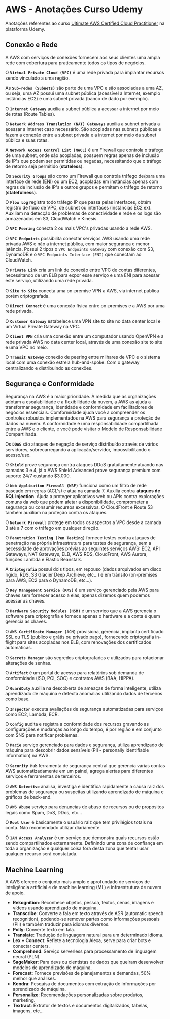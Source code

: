 # AWS - Anotações Curso Udemy

Anotações referentes ao curso [Ultimate AWS Certified Cloud Practitioner](https://www.udemy.com/share/103a093@qP42hME1G1UUc8yWpjZ5Y-ClltzgbSLLCtxkCYFIguDx8A6K8ydl8WaA_ZRyD7B2/) na plataforma Udemy.

## Conexão e Rede

A AWS com serviços de conexões fornecem aos seus clientes uma ampla rede com cobertura para praticamente todos os tipos de negócios.

O **`Virtual Private Cloud (VPC)`** é uma rede privada para implantar recursos sendo vinculado a uma região.

As **`Sub-redes (Subnets)`** são parte de uma VPC e são associadas a uma AZ, ou seja, uma AZ possui uma subnet pública (acessível a Internet, exemplo instâncias EC2) e uma subnet privada (banco de dado por exemplo).

O **`Internet Gateway`** auxilia a subnet pública a acessar a internet por meio de rotas (Route Tables).

O **`Network Address Translation (NAT) Gateways`** auxilia a subnet privada a acessar a internet caso necessário. São acopladas nas subnets públicas e fazem a conexão entre a subnet privada e a internet por meio da subnet pública e suas rotas.

A **`Network Access Control List (NACL)`** é um Firewall que controla o tráfego de uma subnet, onde são acopladas, possuem regras apenas de inclusão de IP's que podem ser permitidas ou negadas, necessitando que o tráfego de retorno seja permitido (**stateless**).

Os **`Security Groups`** são como um Firewall que controla tráfego de/para uma interface de rede (ENI) ou um EC2, acopladas em instâncias apenas com regras de inclusão de IP's e outros grupos e permitem o tráfego de retorno (**statefulness**).

O **`Flow Log`** registra todo tráfego IP que passa pelas interfaces, obtém registro de fluxo de VPC, de subnet ou interfaces (instâncias EC2 ex). Auxiliam na detecção de problemas de conectividade e rede e os logs são armazenados em S3, CloudWatch e Kinesis.

O **`VPC Peering`** conecta 2 ou mais VPC's privadas usando a rede AWS.

O **`VPC Endpoints`** possibilita conectar serviços AWS usando uma rede privada AWS e não a internet pública, com maior segurança e menor latência. Possui 2 tipos o `VPC Endpoints Gateway` com conexão com S3, DynamoDB e o `VPC Endpoints Interface (ENI)` que conectam ao CloudWatch.

O **`Private Link`** cria um link de conexão entre VPC de contas diferentes, necessitando de um ELB para expor esse serviço e uma ENI para acessar este serviço, utilizando uma rede privada.

O **`Site to Site`** conecta uma on-premise VPN a AWS, via internet publica porém criptografada.

O **`Direct Connect`** é uma conexão física entre on-premises e a AWS por uma rede privada.

O **`Customer Gateway`** estabelece uma VPN site to site no data center local e um Virtual Private Gateway na VPC.

O **`Client VPN`** cria uma conexão entre um computador usando OpenVPN e a rede privada AWS no data center local, através de uma conexão site to site e uma VPC no meio.

O **`Transit Gateway`** conexão de peering entre milhares de VPC e o sistema local com uma conexão estrela hub-and-spoke. Com o gateway centralizando e distribuindo as conexões.

## Segurança e Conformidade

Segurança na AWS é a maior prioridade. À medida que as organizações adotam a escalabilidade e a flexibilidade da nuvem, a AWS as ajuda a transformar segurança, identidade e conformidade em facilitadores de negócios essenciais. Comformidade ajuda você a compreender os controles robustos implementados na AWS para segurança e proteção de dados na nuvem. A conformidade é uma responsabilidade compartilhada entre a AWS e o cliente, e você pode visitar o Modelo de Responsabilidade Compartilhada.

Os **`DDoS`** são ataques de negação de serviço distribuído através de vários servidores, sobrecarregando a aplicação/servidor, impossibilitando o acesso/uso.

O **`Shield`** prove segurança contra ataques DDoS gratuitamente atuando nas camadas 3 e 4, já o AWS Shield Advanced prove segurança premium com suporte 24/7 custando $3.000.

O **`Web Application Firewall (WAF)`** funciona como um filtro de rede baseado em regras (ACL's) e atua na camada 7. Auxilia contra **ataques de SQL injection**. Ajuda a proteger aplicativos web ou APIs contra explorações comuns da web que podem afetar a disponibilidade, comprometer a segurança ou consumir recursos excessivos. O CloudFront e Route 53 também auxiliam na proteção contra os ataques.

O **`Network Firewall`** protege em todos os aspectos a VPC desde a camada 3 até a 7 com o tráfego em qualquer direção.

O **`Penetration Testing (Pen Testing)`** fornece testes contra ataques de penetração na própria infraestrutura para testes de segurança, sem a necessidade de aprovações prévias ao seguintes serviços AWS: EC2, API Gateways, NAT Gateways, ELB, AWS RDS, CloudFront, AWS Aurora, funções Lambda e Elastic Beanstalk.

A **`Criptografia`** possui dois tipos, em repouso (dados arquivados em disco rígido, RDS, S3 Glacier Deep Archieve, etc...) e em trânsito (on-premises para AWS, EC2 para o DynamoDB, etc...).

O **`Key Management Service (KMS)`** é um serviço gerenciado pela AWS para chaves sem fornecer acesso a elas, apenas dizemos quem podemos acessar as chaves.

O **`Hardware Security Modules (HSM)`** é um serviço que a AWS gerencia o software para criptografia e fornece apenas o hardware e a conta é quem gerencia as chaves.

O **`AWS Certificate Manager (ACM)`** provisiona, gerencia, implanta certificado SSL ou TLS (publico e grátis ou privado pago), fornecendo criptografia in-flight para sites acopladas nos ELB, com renovações dos certificados automáticas.

O **`Secrets Manager`** são segredos criptografados e utilizados para rotacionar alterações de senhas.

O **`Artifact`** é um portal de acesso para relatórios sob demanda de conformidade (ISO, PCI, SOC) e contratos AWS (BAA, HIPPA).

O **`GuardDuty`** auxilia na descoberta de ameaças de forma inteligente, utiliza aprendizado de máquina e detecta anomalias utilizando dados de terceiros como base.

O **`Inspector`** executa avaliações de segurança automatizadas para serviços como EC2, Lambda, ECR.

O **`Config`** audita e registra a conformidade dos recursos gravando as configurações e mudanças ao longo do tempo, é por região e em conjunto com SNS para notificar problemas.

O **`Macie`** serviço gerenciado para dados e segurança, utiliza aprendizado de máquina para descobrir dados sensíveis (PII - personally identifiable information) na AWS.

O **`Security Hub`** ferramenta de segurança central que gerencia várias contas AWS automatizadamente em um painel, agrega alertas para diferentes serviços e ferramentas de terceiros.

O **`AWS Detective`** analisa, investiga e identifica rapidamente a causa raiz dos problemas de segurança ou suspeitas utilizando aprendizado de máquina e gráficos de back-end.

O **`AWS Abuse`** serviço para denuncias de abuso de recursos ou de propósitos legais como Spam, DoS, DDos, etc...

O **`Root User`** é basicamente o usuário raiz que tem privilégios totais na conta. Não recomendado utilizar diariamente.

O **`IAM Access Analyzer`** é um serviço que demonstra quais recursos estão sendo compartilhados externamente. Definindo uma zona de confiança em toda a organização e qualquer coisa fora desta zona que tentar usar qualquer recurso será constatada.

## Machine Learning

A AWS oferece o conjunto mais amplo e aprofundado de serviços de inteligência artificial e de machine learning (ML) e infraestrutura de nuvem de apoio.

- **Rekognition**: Reconhece objetos, pessoa, textos, cenas, imagens e vídeos usando aprendizado de máquina.
- **Transcribe**: Converte a fala em texto através de ASR (automatic speech recognition), podendo-se remover partes como informações pessoais (PII) e também traduzir para idiomas diversos.
- **Polly**: Converte texto em fala.
- **Translate**: Tradução de linguagem natural para um determinado idioma.
- **Lex + Connect**: Reflete a tecnologia Alexa, serve para criar bots e conectar centers.
- **Comprehend**: Serviço serverless para processamento de linguagem neural (PLN).
- **SageMaker**: Para devs ou cientistas de dados que queiram desenvolver modelos de aprendizado de máquina.
- **Forecast**: Fornece previsões de planejamentos e demandas, 50% melhor que análises.
- **Kendra**: Pesquisa de documentos com extração de informações por aprendizado de máquina.
- **Personalize**: Recomendações personalizadas sobre produtos, marketing.
- **Textract**: Extrator de textos e documentos digitalizados, tabelas, imagens, etc...
